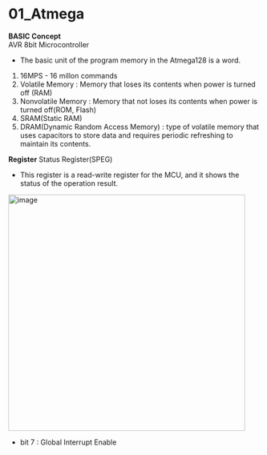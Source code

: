 # 01_Atmega

**BASIC Concept**  
AVR 8bit Microcontroller 
- The basic unit of the program memory in the Atmega128 is a word.
  
1) 16MPS - 16 millon commands
2) Volatile Memory : Memory that loses its contents when power is turned off (RAM)
3) Nonvolatile Memory : Memory that not loses its contents when power is turned off(ROM, Flash)  
4) SRAM(Static RAM)
5) DRAM(Dynamic Random Access Memory) : type of volatile memory that uses capacitors to store data and requires periodic refreshing to maintain its contents.

**Register** 
Status Register(SPEG) 
- This register is a read-write register for the MCU, and it shows the status of the operation result.

<img width="472" alt="image" src="https://github.com/user-attachments/assets/23497ce9-f842-4236-bb40-367dbe927c05" />

- bit 7 : Global Interrupt Enable


